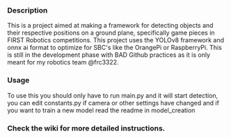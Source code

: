### Description
This is a project aimed at making a framework for detecting objects and their respective positions on a ground plane, specifically game pieces in FIRST Robotics competitions. This project uses the YOLOv8 framework and onnx ai format to optimize for SBC's like the OrangePi or RaspberryPi. This is still in the development phase with BAD Github practices as it is only meant for my robotics team @frc3322.
### Usage
To use this you should only have to run main.py and it will start detection, you can edit constants.py if camera or other settings have changed and if you want to train a new model read the readme in model_creation
### Check the wiki for more detailed instructions.

